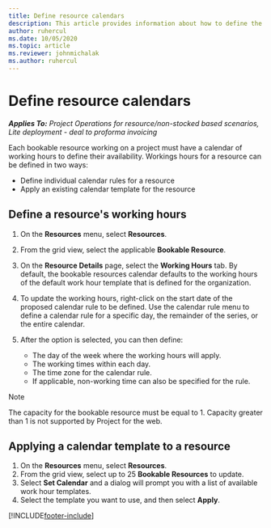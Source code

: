 ```yaml
---
title: Define resource calendars
description: This article provides information about how to define the working hour calendars for resources in Project Operations.
author: ruhercul
ms.date: 10/05/2020
ms.topic: article
ms.reviewer: johnmichalak
ms.author: ruhercul
---
```


# Define resource calendars

_**Applies To:** Project Operations for resource/non-stocked based scenarios, Lite deployment - deal to proforma invoicing_

Each bookable resource working on a project must have a calendar of working hours to define their availability. Workings hours for a resource can be defined in two ways: 

   - Define individual calendar rules for a resource
   - Apply an existing calendar template for the resource

## Define a resource's working hours

1. On the **Resources** menu, select **Resources**.
2. From the grid view, select the applicable **Bookable Resource**.
3. On the **Resource Details** page, select the **Working Hours** tab. By default, the bookable resources calendar defaults to the working hours of the default work hour template that is defined for the organization.
4. To update the working hours, right-click on the start date of the proposed calendar rule to be defined. Use the calendar rule menu to define a calendar rule for a specific day, the remainder of the series, or the entire calendar.
5. After the option is selected, you can then define:

    - The day of the week where the working hours will apply.
    - The working times within each day.
    - The time zone for the calendar rule.
    - If applicable, non-working time can also be specified for the rule.
 
> [!NOTE]
> The capacity for the bookable resource must be equal to 1. Capacity greater than 1 is not supported by Project for the web.

## Applying a calendar template to a resource

1. On the **Resources** menu, select **Resources**.
2. From the grid view, select up to 25 **Bookable Resources** to update.
3. Select **Set Calendar** and a dialog will prompt you with a list of available work hour templates.
4. Select the template you want to use, and then select **Apply**.


[!INCLUDE[footer-include](../includes/footer-banner.md)]

